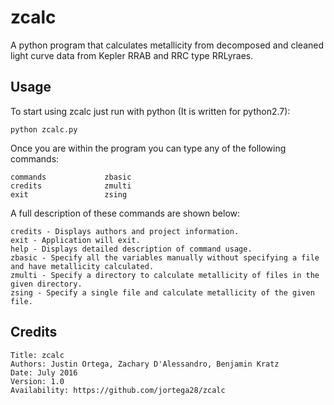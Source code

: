 # zcalc
A python program that calculates metallicity from decomposed and cleaned light curve data from Kepler RRAB and RRC type RRLyraes.

## Usage

To start using zcalc just run with python (It is written for python2.7):

	python zcalc.py

Once you are within the program you can type any of the following commands:

	commands             zbasic
	credits              zmulti
	exit                 zsing

A full description of these commands are shown below:

	credits - Displays authors and project information.
	exit - Application will exit.
	help - Displays detailed description of command usage.
	zbasic - Specify all the variables manually without specifying a file and have metallicity calculated.
	zmulti - Specify a directory to calculate metallicity of files in the given directory.
	zsing - Specify a single file and calculate metallicity of the given file.
	
## Credits

	Title: zcalc
	Authors: Justin Ortega, Zachary D'Alessandro, Benjamin Kratz
	Date: July 2016
	Version: 1.0
	Availability: https://github.com/jortega28/zcalc
